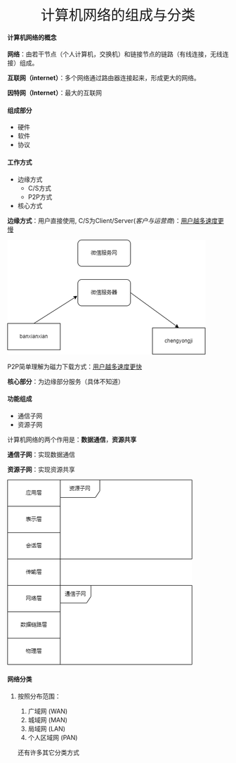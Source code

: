 <div align = "center"><font size = 6>计算机网络的组成与分类</font></div>

#### 计算机网络的概念

**网络**：由若干节点（个人计算机，交换机）和链接节点的链路（有线连接，无线连接）组成。

**互联网（internet）**：多个网络通过路由器连接起来，形成更大的网络。

**因特网（Internet）**：最大的互联网

#### 组成部分

- 硬件
- 软件
- 协议

#### 工作方式

- 边缘方式
  - C/S方式
  - P2P方式
- 核心方式

**边缘方式**：用户直接使用, C/S为Client/Server(*客户与运营商*)：<u>用户越多速度更慢</u>



![](https://github.com/banxianxian/AdvancedBanxianxian/blob/Internet/drawio/CS.drawio.png?raw=true)

P2P简单理解为磁力下载方式：<u>用户越多速度更快</u>

**核心部分**：为边缘部分服务（具体不知道）

#### 功能组成

- 通信子网
- 资源子网

计算机网络的两个作用是：**数据通信**，**资源共享**

**通信子网**：实现数据通信

**资源子网**：实现资源共享

![](https://github.com/banxianxian/AdvancedBanxianxian/blob/Internet/drawio/%E8%AE%A1%E7%AE%97%E6%9C%BA%E7%BD%91%E7%BB%9C%E5%B1%82%E6%95%B0.drawio.png?raw=true)

#### 网络分类

1. 按照分布范围：

   1. 广域网 (WAN)
   2. 城域网 (MAN)
   3. 局域网 (LAN)
   4. 个人区域网 (PAN)

   还有许多其它分类方式

​				

